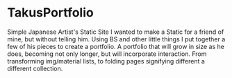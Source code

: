 # TakusPortfolio
Simple Japanese Artist's Static Site
I wanted to make a Static for a friend of mine, but without telling him.
Using BS and other little things I put together a few of his pieces to create a portfolio.
A portfolio that will grow in size as he does, becoming not only longer, but will incorporate interaction.
From transforming img/material lists, to folding pages signifying different a different collection.
